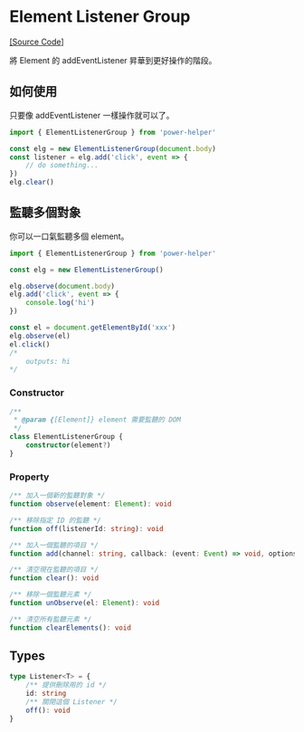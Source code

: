 # Element Listener Group

[[Source Code]](https://github.com/KHC-ZhiHao/PowerHelper/blob/master/lib/modules/element-listener-group.ts)

將 Element 的 addEventListener 昇華到更好操作的階段。

## 如何使用

只要像 addEventListener 一樣操作就可以了。

```ts
import { ElementListenerGroup } from 'power-helper'

const elg = new ElementListenerGroup(document.body)
const listener = elg.add('click', event => {
    // do something...
})
elg.clear()
```

## 監聽多個對象

你可以一口氣監聽多個 element。

```ts
import { ElementListenerGroup } from 'power-helper'

const elg = new ElementListenerGroup()

elg.observe(document.body)
elg.add('click', event => {
    console.log('hi')
})

const el = document.getElementById('xxx')
elg.observe(el)
el.click()
/*
    outputs: hi
*/
```

### Constructor

```ts
/**
 * @param {[Element]} element 需要監聽的 DOM
 */
class ElementListenerGroup {
    constructor(element?)
}
```

### Property

```ts
/** 加入一個新的監聽對象 */
function observe(element: Element): void

/** 移除指定 ID 的監聽 */
function off(listenerId: string): void

/** 加入一個監聽的項目 */
function add(channel: string, callback: (event: Event) => void, options: any): Listener

/** 清空現在監聽的項目 */
function clear(): void

/** 移除一個監聽元素 */
function unObserve(el: Element): void

/** 清空所有監聽元素 */
function clearElements(): void
```

## Types

```ts
type Listener<T> = {
    /** 提供刪除用的 id */
    id: string
    /** 關閉這個 Listener */
    off(): void
}
```

